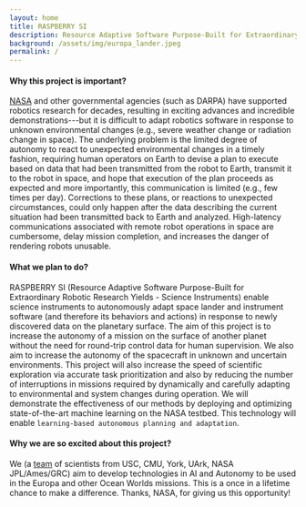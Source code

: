 ```yaml
---
layout: home
title: RASPBERRY SI
description: Resource Adaptive Software Purpose-Built for Extraordinary Robotic Research Yields - Science Instruments
background: /assets/img/europa_lander.jpeg
permalink: /
---
```


#### Why this project is important?

[NASA](https://www.nasa.gov/) and other governmental agencies (such as DARPA) have supported robotics research for decades, resulting in exciting advances and incredible demonstrations---but it is difficult to adapt robotics software in response to unknown environmental changes (e.g., severe weather change or radiation change in space). The underlying problem is the limited degree of autonomy to react to unexpected environmental changes in a timely fashion, requiring human operators on Earth to devise a plan to execute based on data that had been transmitted from the robot to Earth, transmit it to the robot in space, and hope that execution of the plan proceeds as expected and more importantly, this communication is limited (e.g., few times per day). Corrections to these plans, or reactions to unexpected circumstances, could only happen after the data describing the current situation had been transmitted back to Earth and analyzed. High-latency communications associated with remote robot operations in space are cumbersome, delay mission completion, and increases the danger of rendering robots unusable.

#### What we plan to do?

RASPBERRY SI (Resource Adaptive Software Purpose-Built for Extraordinary Robotic Research Yields - Science Instruments) enable science instruments to autonomously adapt space lander and instrument software (and therefore its behaviors and actions) in response to newly discovered data on the planetary surface. The aim of this project is to increase the autonomy of a mission on the surface of another planet without the need for round-trip control data for human supervision. We also aim to increase the autonomy of the spacecraft in unknown and uncertain environments. This project will also increase the speed of scientific exploration via accurate task prioritization and also by reducing the number of interruptions in missions required by dynamically and carefully adapting to environmental and system changes during operation. We will demonstrate the effectiveness of our methods by deploying and optimizing state-of-the-art machine learning on the NASA testbed. This technology will enable ``learning-based autonomous planning and adaptation``. 

#### Why we are so excited about this project?
We (a [team](/team) of scientists from USC, CMU, York, UArk, NASA JPL/Ames/GRC) aim to develop technologies in AI and Autonomy to be used in the Europa and other Ocean Worlds missions. This is a once in a lifetime chance to make a difference. Thanks, NASA, for giving us this opportunity!

